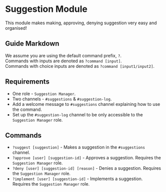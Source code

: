 # Suggestion Module
This module makes making, approving, denying suggestion very easy and organised!

## Guide Markdown
We assume you are using the default command prefix, `?`.   
Commands with inputs are denoted as `?command [input]`.   
Commands with choice inputs are denoted as `?command [input1/input2]`.   

## Requirements
* One role - `Suggestion Manager`.
* Two channels - `#suggestions` & `#suggestion-log`.
* Add a welcome message to `#suggestions` channel explaining how to use the command.
* Set up the `#suggestion-log` channel to be only accessible to the `Suggestion Manager` role.

## Commands
* `?suggest [suggestion]` - Makes a suggestion in the `#suggestions` channel.
* `?approve [user] [suggestion-id]` - Approves a suggestion. Requires the `Suggestion Manager` role.
* `?deny [user] [suggestion-id] [reason]` - Denies a suggestion. Requires the `Suggestion Manager` role.
* `?implement [user] [suggestion-id]` - Implements a suggestion. Requires the `Suggestion Manager` role.
